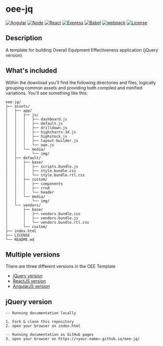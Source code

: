 # oee-jq

[![Angular](https://img.shields.io/badge/Angular-5.2.0-red.svg)](https://angular.io//)
[![Node](https://img.shields.io/badge/Node.js-8.7.0-brightgreen.svg)](https://nodejs.org/)
[![React](https://img.shields.io/badge/React.js-16.4.0-blue.svg)](https://reactjs.org/)
[![Express](https://img.shields.io/badge/Express.js-4.16.3-blue.svg)](https://expressjs.com)
[![Babel](https://img.shields.io/badge/Babel.js-ES2015-yellow.svg)](https://babeljs.io)
[![webpack](https://img.shields.io/badge/webpack.js-4.12.0-blue.svg)](https://webpack.js.org/)
[![License](http://img.shields.io/:license-mit-blue.svg)](http://opensource.org/licenses/MIT)

## Description

A template for building Overall Equipment Effectiveness application (jQuery version)

## What's included

Within the download you'll find the following directories and files, logically grouping common assets and providing both compiled and minified variations. You'll see something like this:

```
oee-jg/
├── assets/
│   ├── app/
│   │   ├── js/
│   │   │   ├── dashboard.js
│   │   │   ├── default.js
│   │   │   ├── drilldown.js
│   │   │   ├── highcharts-3d.js
│   │   │   ├── highstock.js
│   │   │   ├── layout-builder.js
│   │   │   └── oee.js
│   │   └── media/
│   │       └── img/
│   ├── default/
│   │   ├── base/
│   │   │   ├── scripts.bundle.js
│   │   │   ├── style.bundle.css
│   │   │   └── style.bundle.rtl.css
│   │   ├── custom/
│   │   │   ├── components
│   │   │   ├── crud
│   │   │   └── header
│   │   └── media/
│   │       └── img/
│   └── vendors/
│       ├── base/
│       │   ├── vendors.bundle.css
│       │   ├── vendors.bundle.js
│       │   └── vendors.bundle.rtl.css
│       └── custom/
├── index.html
├── LICENSE
└── README.md
```

## Multiple versions
There are three different versions in the OEE Template
- [jQuery version](https://github.com/seanwu99/oee-jq)
- [ReactJS version](https://github.com/seanwu99/oee-at)
- [AngularJS version](https://github.com/seanwu99/oee-ng)

jQuery version
--------
    -- Running documentation locally

    1. Fork & clone this repository
    2. open your browser on index.html

    -- Running documentation as GitHub pages
    3. open your browser on https://<your-name>.github.io/oee-jq/
    

